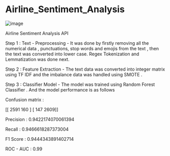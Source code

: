 # Airline_Sentiment_Analysis

![image](https://user-images.githubusercontent.com/44118554/127182924-b6842638-d616-48ca-9736-1c151c72332a.png)

Airline Sentiment Analysis API  

Step 1 : Text - Preprocessing -
It was done by firstly removing all the numerical data , punctuations, stop words and emojis from the text , then the text was converted into lower case. Regex Tokenization and Lemmatization was done next.

Step 2 : Feature Extraction  - 
The text data was converted into integer matrix using TF IDF and the imbalance data was handled using SMOTE .

Step 3 : Classifier Model -
The model was trained using Random Forest Classifier . And the model performance is as follows 

Confusion matrix :

[[ 2591 160 ]
[ 147 2609]]


Precision : 0.9422174070061394

Recall : 0.9466618287373004

F1 Score : 0.9444343891402714

ROC - AUC : 0.99

